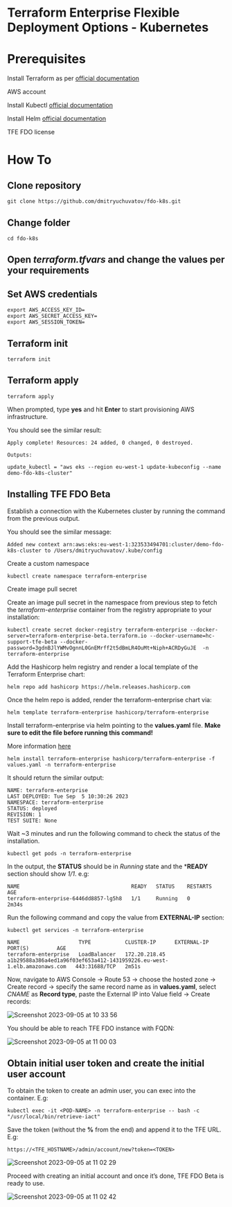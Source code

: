 # Terraform Enterprise Flexible Deployment Options - Kubernetes


# Prerequisites
Install Terraform as per [official documentation](https://developer.hashicorp.com/terraform/tutorials/aws-get-started/install-cli)

AWS account

Install Kubectl [official documentation](https://kubernetes.io/docs/tasks/tools/)

Install Helm [official documentation](https://helm.sh/docs/intro/install/)

TFE FDO license

# How To

## Clone repository

```
git clone https://github.com/dmitryuchuvatov/fdo-k8s.git
```

## Change folder

```
cd fdo-k8s
```

## Open *terraform.tfvars* and change the values per your requirements

## Set AWS credentials

```
export AWS_ACCESS_KEY_ID=
export AWS_SECRET_ACCESS_KEY=
export AWS_SESSION_TOKEN=
```

## Terraform init
```
terraform init
```

## Terraform apply

```
terraform apply
```

When prompted, type **yes** and hit **Enter** to start provisioning AWS infrastructure.

You should see the similar result:

```
Apply complete! Resources: 24 added, 0 changed, 0 destroyed.

Outputs:

update_kubectl = "aws eks --region eu-west-1 update-kubeconfig --name demo-fdo-k8s-cluster"
```

## Installing TFE FDO Beta

Establish a connection with the Kubernetes cluster by running the command from the previous output.

You should see the similar message:

```
Added new context arn:aws:eks:eu-west-1:323533494701:cluster/demo-fdo-k8s-cluster to /Users/dmitryuchuvatov/.kube/config
```

Create a custom namespace

```
kubectl create namespace terraform-enterprise
```

Create image pull secret

Create an image pull secret in the namespace from previous step to fetch the *terraform-enterprise* container from the registry appropriate to your installation:

```
kubectl create secret docker-registry terraform-enterprise --docker-server=terraform-enterprise-beta.terraform.io --docker-username=hc-support-tfe-beta --docker-password=3gdnBJlYWMvOgnnL0GnEMrff2t5dBmLR4OuMt+Niph+ACRDyGuJE  -n terraform-enterprise
```

Add the Hashicorp helm registry and render a local template of the Terraform Enterprise chart:



```
helm repo add hashicorp https://helm.releases.hashicorp.com
```
Once the helm repo is added, render the terraform-enterprise chart via:



```
helm template terraform-enterprise hashicorp/terraform-enterprise
```

Install terraform-enterprise via helm pointing to the **values.yaml** file. **Make sure to edit the file before running this command!** 

More information [here](https://developer.hashicorp.com/terraform/enterprise/flexible-deployments-beta/install/kubernetes#optional-configurations)

```
helm install terraform-enterprise hashicorp/terraform-enterprise -f values.yaml -n terraform-enterprise
```

It should return the similar output:

```
NAME: terraform-enterprise
LAST DEPLOYED: Tue Sep  5 10:30:26 2023
NAMESPACE: terraform-enterprise
STATUS: deployed
REVISION: 1
TEST SUITE: None
```

Wait ~3 minutes and run the following command to check the status of the installation.

```
kubectl get pods -n terraform-enterprise
```

In the output, the **STATUS** should be in *Running* state and the ***READY** section should show *1/1*. e.g:

```
NAME                                    READY   STATUS    RESTARTS   AGE
terraform-enterprise-6446dd8857-lg5h8   1/1     Running   0          2m34s
```

Run the following command and copy the value from **EXTERNAL-IP** section:

```
kubectl get services -n terraform-enterprise

NAME                   TYPE           CLUSTER-IP      EXTERNAL-IP                                                               PORT(S)         AGE
terraform-enterprise   LoadBalancer   172.20.218.45   a1b29588a386a4ed1a96f03ef653a412-1431959226.eu-west-1.elb.amazonaws.com   443:31688/TCP   2m51s
```

Now, navigate to AWS Console -> Route 53 -> choose the hosted zone -> Create record -> specify the same record name as in **values.yaml**, select *CNAME* as **Record type**, paste the External IP into Value field -> Create records:

![Screenshot 2023-09-05 at 10 33 56](https://github.com/dmitryuchuvatov/fdo-k8s/assets/119931089/302a76e7-651f-4604-a975-1867be73933a)

You should be able to reach TFE FDO instance with FQDN:

![Screenshot 2023-09-05 at 11 00 03](https://github.com/dmitryuchuvatov/fdo-k8s/assets/119931089/3711c353-f93d-4bdb-bdf2-86cd5cff8046)


## Obtain initial user token and create the initial user account

To obtain the token to create an admin user, you can exec into the container. E.g:

```
kubectl exec -it <POD-NAME> -n terraform-enterprise -- bash -c "/usr/local/bin/retrieve-iact"
```

Save the token (without the **%** from the end) and append it to the TFE URL. E.g:

```
https://<TFE_HOSTNAME>/admin/account/new?token=<TOKEN>
```

![Screenshot 2023-09-05 at 11 02 29](https://github.com/dmitryuchuvatov/fdo-k8s/assets/119931089/eb93e700-1ae8-4b87-9ed0-a44e4844903e)

Proceed with creating an initial account and once it’s done, TFE FDO Beta is ready to use.

![Screenshot 2023-09-05 at 11 02 42](https://github.com/dmitryuchuvatov/fdo-k8s/assets/119931089/7944c4ec-651f-430c-b2cf-dd1a3a6003ba)

